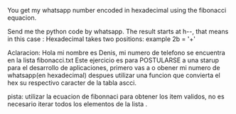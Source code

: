 You get my whatsapp number encoded in hexadecimal using the fibonacci equacion.

Send me the python code by whatsapp.
The result starts at h--, that means in this case :
Hexadecimal takes two positions: example 2b = '+'

Aclaracion: Hola mi nombre es Denis, mi numero de telefono se encuentra en la lista fibonacci.txt 
Este ejercicio es para POSTULARSE a una starup para el desarrollo de aplicaciones, primero vas a o obener mi numero de whatsapp(en hexadecimal) despues utilizar una funcion que convierta el hex su respectivo caracter de la tabla ascci.

pista: utilizar la ecuacion de fibonnaci para obtener los item validos, no es necesario iterar todos los elementos de la lista .


